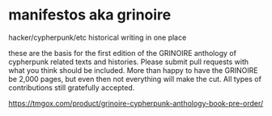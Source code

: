 # manifestos aka grinoire

hacker/cypherpunk/etc historical writing in one place

these are the basis for the first edition of the GRINOIRE anthology of
cypherpunk related texts and histories. Please submit pull requests with
what you think should be included. More than happy to have the GRINOIRE
be 2,000 pages, but even then not everything will make the cut. All
types of contributions still gratefully accepted.

https://tmgox.com/product/grinoire-cypherpunk-anthology-book-pre-order/

